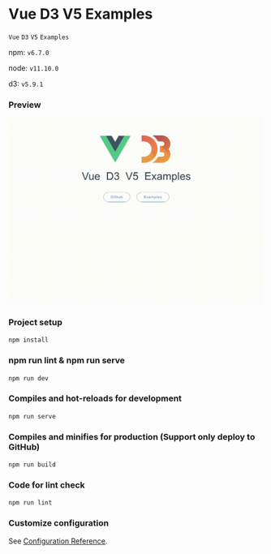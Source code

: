 # Vue D3 V5 Examples

`Vue`   `D3`   `V5`   `Examples`

npm: `v6.7.0`

node: `v11.10.0`

d3: `v5.9.1`

### Preview

![preview](src/assets/img/preview.gif)

### Project setup
```
npm install
```

### npm run lint & npm run serve
```
npm run dev
```

### Compiles and hot-reloads for development
```
npm run serve
```

### Compiles and minifies for production (Support only deploy to GitHub)
```
npm run build
```

### Code for lint check
```
npm run lint
```

### Customize configuration
See [Configuration Reference](https://cli.vuejs.org/config/).
